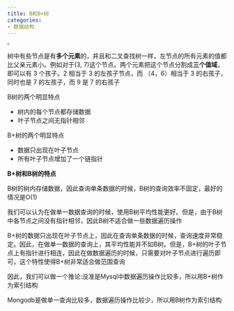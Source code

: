 ```yaml
---
title: B和B+树
categories: 
- 数据结构
---
```


<img src="https://xiaoflyfish.oss-cn-beijing.aliyuncs.com/image/20210211160254.png" style="zoom:33%;" />

树中有些节点是有**多个元素**的，并且和二叉查找树一样，左节点的所有元素的值都比父亲元素小。例如对于(3, 7)这个节点。两个元素把这个节点分割成**三个值域**，即可以有 3 个孩子。2 相当于 3 的左孩子节点，而 （4，6）相当于 3 的右孩子，同时也是 7 的左孩子，而 9 是 7 的右孩子

B树的两个明显特点

- 树内的每个节点都存储数据
- 叶子节点之间无指针相邻

B+树的两个明显特点

- 数据只出现在叶子节点
- 所有叶子节点增加了一个链指针

**B+树和B树的特点**

B树的树内存储数据，因此查询单条数据的时候，B树的查询效率不固定，最好的情况是O(1)

我们可以认为在做单一数据查询的时候，使用B树平均性能更好。但是，由于B树中各节点之间没有指针相邻，因此B树不适合做一些数据遍历操作

B+树的数据只出现在叶子节点上，因此在查询单条数据的时候，查询速度非常稳定。因此，在做单一数据的查询上，其平均性能并不如B树。但是，B+树的叶子节点上有指针进行相连，因此在做数据遍历的时候，只需要对叶子节点进行遍历即可，这个特性使得B+树非常适合做范围查询

因此，我们可以做一个推论:没准是Mysql中数据遍历操作比较多，所以用B+树作为索引结构

Mongodb是做单一查询比较多，数据遍历操作比较少，所以用B树作为索引结构